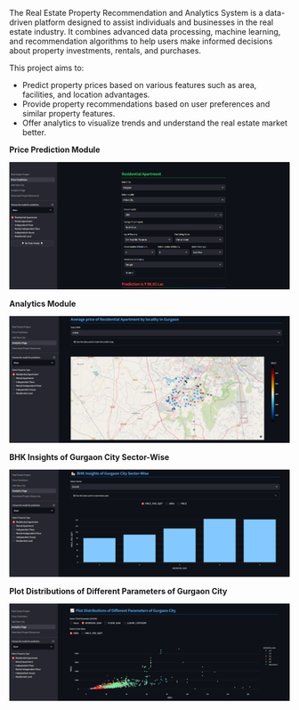 The Real Estate Property Recommendation and Analytics System is a data-driven platform designed to assist individuals and businesses in the real estate industry. It combines advanced data processing, machine learning, and recommendation algorithms to help users make informed decisions about property investments, rentals, and purchases.

This project aims to:
- Predict property prices based on various features such as area, facilities, and location advantages.
- Provide property recommendations based on user preferences and similar property features.
- Offer analytics to visualize trends and understand the real estate market better.

 **Price Prediction Module**

![image alt](https://github.com/dhruv3375/Real_Estate_Price_Predictio2n/blob/main/1.1.PNG)

**Analytics Module**




![image alt](https://github.com/dhruv3375/Real_Estate_Price_Predictio2n/blob/main/1.2.PNG)



 **BHK Insights of Gurgaon City Sector-Wise**



![image alt](https://github.com/dhruv3375/Real_Estate_Price_Predictio2n/blob/main/1.3.PNG)

**Plot Distributions of Different Parameters of Gurgaon City**



![image alt](https://github.com/dhruv3375/Real_Estate_Price_Predictio2n/blob/main/1.4.PNG)




